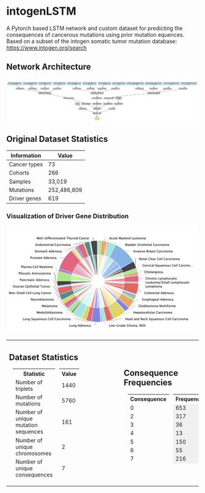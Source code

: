 # intogenLSTM
A Pytorch based LSTM network and custom dataset for predicting the consequences of cancerous mutations using prior mutation equences. Based on a subset of the intogen somatic tumor mutation database: https://www.intogen.org/search

## Network Architecture
![](https://github.com/kbansal98/intogenLSTM/blob/main/modelJPG.jpg)

## Original Dataset Statistics
| Information     | Value        |
|-----------------|--------------|
| Cancer types    | 73           |
| Cohorts         | 266          |
| Samples         | 33,019       |
| Mutations       | 252,486,809  |
| Driver genes    | 619          |

### Visualization of Driver Gene Distribution
![From intogen](https://github.com/kbansal98/intogenLSTM/blob/main/intogenGRaph.jpg)

<table>
  <tr>
    <td style="padding-right: 100px;">
      <h2>Dataset Statistics</h2>
      <table style="border-collapse: separate; border-spacing: 10px 0;">
        <tr>
          <th>Statistic</th>
          <th>Value</th>
        </tr>
        <tr>
          <td>Number of triplets</td>
          <td>1440</td>
        </tr>
        <tr>
          <td>Number of mutations</td>
          <td>5760</td>
        </tr>
        <tr>
          <td>Number of unique mutation sequences</td>
          <td>161</td>
        </tr>
        <tr>
          <td>Number of unique chromosomes</td>
          <td>2</td>
        </tr>
        <tr>
          <td>Number of unique consequences</td>
          <td>7</td>
        </tr>
      </table>
    </td>
    <td style="padding-right: 40px;">
      <h2>Consequence Frequencies</h2>
      <table style="border-collapse: separate; border-spacing: 10px 0;">
        <tr>
          <th>Consequence</th>
          <th>Frequency</th>
        </tr>
        <tr>
          <td>0</td>
          <td style="background-color: #f0f0f0">653</td>
        </tr>
        <tr>
          <td>2</td>
          <td style="background-color: #f0f0f0">317</td>
        </tr>
        <tr>
          <td>3</td>
          <td style="background-color: #f0f0f0">36</td>
        </tr>
        <tr>
          <td>4</td>
          <td style="background-color: #f0f0f0">13</td>
        </tr>
        <tr>
          <td>5</td>
          <td style="background-color: #f0f0f0">150</td>
        </tr>
        <tr>
          <td>6</td>
          <td style="background-color: #f0f0f0">55</td>
        </tr>
        <tr>
          <td>7</td>
          <td style="background-color: #f0f0f0">216</td>
        </tr>
      </table>
    </td>
  </tr>
</table>



